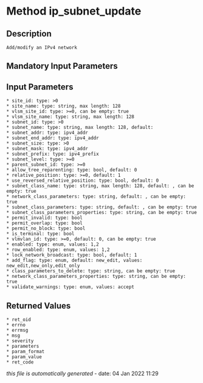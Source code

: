 # Method ip_subnet_update

## Description
	Add/modify an IPv4 network

## Mandatory Input Parameters

## Input Parameters
	* site_id: type: >0
	* site_name: type: string, max length: 128
	* vlsm_site_id: type: >=0, can be empty: true
	* vlsm_site_name: type: string, max length: 128
	* subnet_id: type: >0
	* subnet_name: type: string, max length: 128, default: 
	* subnet_addr: type: ipv4_addr
	* subnet_end_addr: type: ipv4_addr
	* subnet_size: type: >0
	* subnet_mask: type: ipv4_addr
	* subnet_prefix: type: ipv4_prefix
	* subnet_level: type: >=0
	* parent_subnet_id: type: >=0
	* allow_tree_reparenting: type: bool, default: 0
	* relative_position: type: >=0, default: 1
	* use_reversed_relative_position: type: bool, default: 0
	* subnet_class_name: type: string, max length: 128, default: , can be empty: true
	* network_class_parameters: type: string, default: , can be empty: true
	* subnet_class_parameters: type: string, default: , can be empty: true
	* subnet_class_parameters_properties: type: string, can be empty: true
	* permit_invalid: type: bool
	* permit_overlap: type: bool
	* permit_no_block: type: bool
	* is_terminal: type: bool
	* vlmvlan_id: type: >=0, default: 0, can be empty: true
	* enabled: type: enum, values: 1,2
	* row_enabled: type: enum, values: 1,2
	* lock_network_broadcast: type: bool, default: 1
	* add_flag: type: enum, default: new_edit, values: new_edit,new_only,edit_only
	* class_parameters_to_delete: type: string, can be empty: true
	* network_class_parameters_properties: type: string, can be empty: true
	* validate_warnings: type: enum, values: accept

## Returned Values
	* ret_oid
	* errno
	* errmsg
	* msg
	* severity
	* parameters
	* param_format
	* param_value
	* ret_code


*this file is automatically generated* - date: 04 Jan 2022 11:29